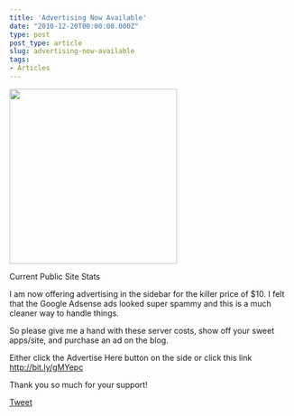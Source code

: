 ```yaml
---
title: 'Advertising Now Available'
date: "2010-12-20T00:00:00.000Z"
type: post 
post_type: article
slug: advertising-now-available
tags: 
- Articles
---
```

<div id="attachment_1282" class="wp-caption alignleft" style="width: 307px">
  <a href="http://brandontreb.com/wp-content/uploads/2010/12/Screen-shot-2010-12-20-at-4.31.51-PM.png"><img class="size-full wp-image-1282 " title="Screen shot 2010-12-20 at 4.31.51 PM" src="http://brandontreb.com/wp-content/uploads/2010/12/Screen-shot-2010-12-20-at-4.31.51-PM.png" alt="" width="297" height="310" /></a> 
  
  <p class="wp-caption-text">
    Current Public Site Stats
  </p>
</div>

I am now offering advertising in the sidebar for the killer price of $10. I felt that the Google Adsense ads looked super spammy and this is a much cleaner way to handle things.

So please give me a hand with these server costs, show off your sweet apps/site, and purchase an ad on the blog.

Either click the Advertise Here button on the side or click this link <http://bit.ly/gMYepc>

Thank you so much for your support!

<div style="">
  <a href="http://twitter.com/share" class="twitter-share-button" data-count="horizontal" data-text="Advertising Now Available" data-url="http://brandontreb.com/advertising-now-available"  data-via="brandontreb" data-related="brandontreb:">Tweet</a>
</div>